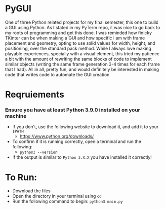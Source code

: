 # PyGUI
One of three Python related projects for my final semester, this one to build a GUI using Python. 
As I stated in my PyTerm repo, it was nice to go back to my roots of programming and get this done. 
I was reminded how finicky TKinter can be when making a GUI and how specific I am with frame placement 
and geometry, opting to use solid values for width, height, and positioning, over the standard pack method. 
While I always love making playable experiences, specially with a visual element, this tried my patience a bit 
with the amount of rewriting the same blocks of code to implement similar objects (writing the same frame generation 
3-4 times for each frame that I had). All in all, pretty fun, and would definitely be interested in making code that 
writes code to automate the GUI creation.

# Reqruiements
### Ensure you have at least Python 3.9.0 installed on your machine
- If you don't, use the following website to download it, and add it to your `$PATH`
  - https://www.python.org/downloads/
- To confirm if it is running correctly, open a terminal and run the following:
  - `python3 --version`
- If the output is similar to `Python 3.X.X` you have installed it correctly!

# To Run:
- Download the files
- Open the directory in your terminal using `cd`
- Run the following command to begin:
`python3 main.py`
